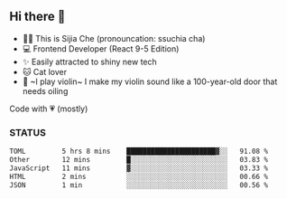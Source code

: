 ## Hi there 👋

- 🙋‍♀️ This is Sijia Che (pronouncation: ssuchia cha)
- 💻 Frontend Developer (React 9-5 Edition)
- ✨ Easily attracted to shiny new tech
- 🐱 Cat lover
- 🌟 ~I play violin~ I make my violin sound like a 100-year-old door that needs oiling

Code with 💗 (mostly)

### STATUS
<!--START_SECTION:waka-->

```txt
TOML         5 hrs 8 mins    ██████████████████████▓░░   91.08 %
Other        12 mins         █░░░░░░░░░░░░░░░░░░░░░░░░   03.83 %
JavaScript   11 mins         ▓░░░░░░░░░░░░░░░░░░░░░░░░   03.33 %
HTML         2 mins          ░░░░░░░░░░░░░░░░░░░░░░░░░   00.66 %
JSON         1 min           ░░░░░░░░░░░░░░░░░░░░░░░░░   00.56 %
```

<!--END_SECTION:waka-->
